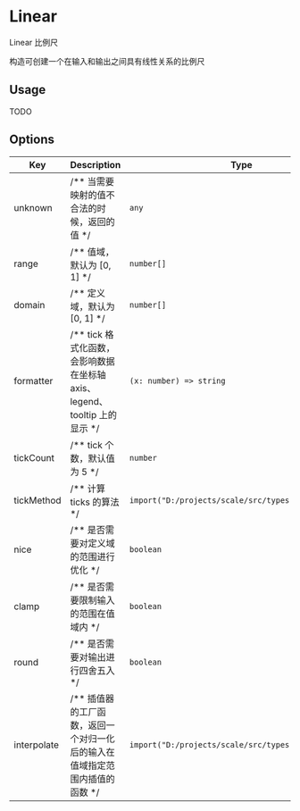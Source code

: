 # Linear

Linear 比例尺

构造可创建一个在输入和输出之间具有线性关系的比例尺

## Usage
TODO

## Options
| Key | Description | Type | Default|
| ----| ----------- | -----| -------|
| unknown | /** 当需要映射的值不合法的时候，返回的值 */ | <code>any</code> | `[]` |
| range | /** 值域，默认为 [0, 1] */ | <code>number[]</code> | `[]` |
| domain | /** 定义域，默认为 [0, 1] */ | <code>number[]</code> | `[]` |
| formatter | /** tick 格式化函数，会影响数据在坐标轴 axis、legend、tooltip 上的显示 */ | <code>(x: number) => string</code> | `[]` |
| tickCount | /** tick 个数，默认值为 5 */ | <code>number</code> | `[]` |
| tickMethod | /** 计算 ticks 的算法 */ | <code>import("D:/projects/scale/src/types").TickMethod</code> | `[]` |
| nice | /** 是否需要对定义域的范围进行优化 */ | <code>boolean</code> | `[]` |
| clamp | /** 是否需要限制输入的范围在值域内 */ | <code>boolean</code> | `[]` |
| round | /** 是否需要对输出进行四舍五入 */ | <code>boolean</code> | `[]` |
| interpolate | /** 插值器的工厂函数，返回一个对归一化后的输入在值域指定范围内插值的函数 */ | <code>import("D:/projects/scale/src/types").Interpolate</code> | `[]` |